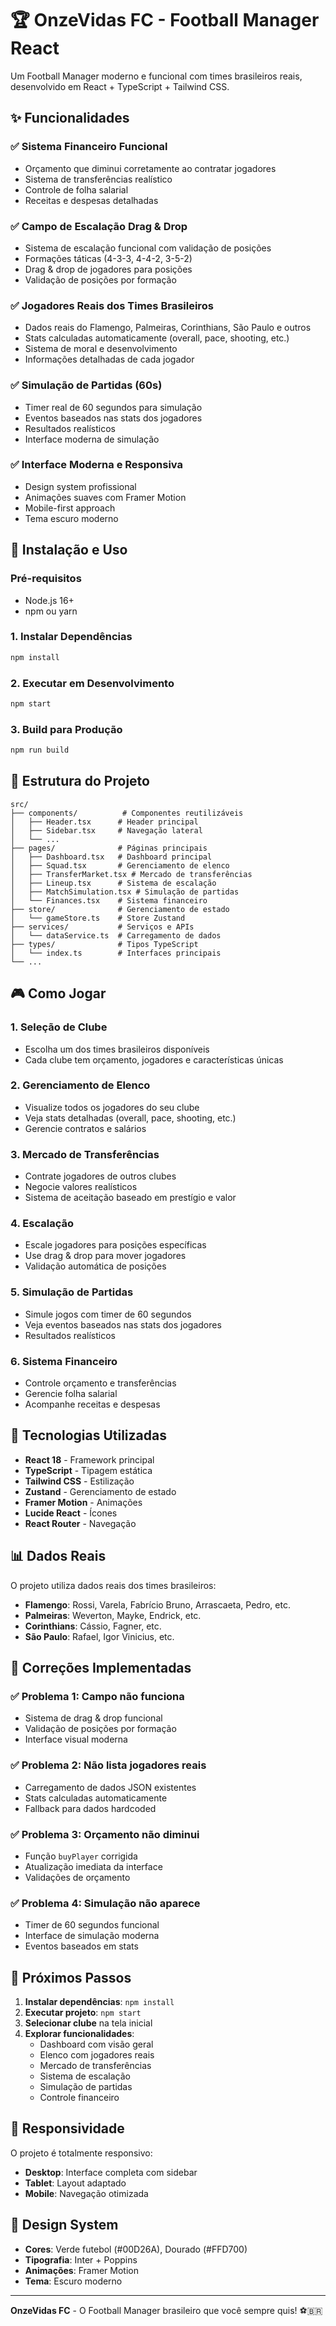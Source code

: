 # 🏆 OnzeVidas FC - Football Manager React

Um Football Manager moderno e funcional com times brasileiros reais, desenvolvido em React + TypeScript + Tailwind CSS.

## ✨ Funcionalidades

### ✅ **Sistema Financeiro Funcional**
- Orçamento que diminui corretamente ao contratar jogadores
- Sistema de transferências realístico
- Controle de folha salarial
- Receitas e despesas detalhadas

### ✅ **Campo de Escalação Drag & Drop**
- Sistema de escalação funcional com validação de posições
- Formações táticas (4-3-3, 4-4-2, 3-5-2)
- Drag & drop de jogadores para posições
- Validação de posições por formação

### ✅ **Jogadores Reais dos Times Brasileiros**
- Dados reais do Flamengo, Palmeiras, Corinthians, São Paulo e outros
- Stats calculadas automaticamente (overall, pace, shooting, etc.)
- Sistema de moral e desenvolvimento
- Informações detalhadas de cada jogador

### ✅ **Simulação de Partidas (60s)**
- Timer real de 60 segundos para simulação
- Eventos baseados nas stats dos jogadores
- Resultados realísticos
- Interface moderna de simulação

### ✅ **Interface Moderna e Responsiva**
- Design system profissional
- Animações suaves com Framer Motion
- Mobile-first approach
- Tema escuro moderno

## 🚀 Instalação e Uso

### Pré-requisitos
- Node.js 16+ 
- npm ou yarn

### 1. Instalar Dependências
```bash
npm install
```

### 2. Executar em Desenvolvimento
```bash
npm start
```

### 3. Build para Produção
```bash
npm run build
```

## 📁 Estrutura do Projeto

```
src/
├── components/          # Componentes reutilizáveis
│   ├── Header.tsx      # Header principal
│   ├── Sidebar.tsx     # Navegação lateral
│   └── ...
├── pages/              # Páginas principais
│   ├── Dashboard.tsx   # Dashboard principal
│   ├── Squad.tsx       # Gerenciamento de elenco
│   ├── TransferMarket.tsx # Mercado de transferências
│   ├── Lineup.tsx      # Sistema de escalação
│   ├── MatchSimulation.tsx # Simulação de partidas
│   └── Finances.tsx    # Sistema financeiro
├── store/              # Gerenciamento de estado
│   └── gameStore.ts    # Store Zustand
├── services/           # Serviços e APIs
│   └── dataService.ts  # Carregamento de dados
├── types/              # Tipos TypeScript
│   └── index.ts        # Interfaces principais
└── ...
```

## 🎮 Como Jogar

### 1. Seleção de Clube
- Escolha um dos times brasileiros disponíveis
- Cada clube tem orçamento, jogadores e características únicas

### 2. Gerenciamento de Elenco
- Visualize todos os jogadores do seu clube
- Veja stats detalhadas (overall, pace, shooting, etc.)
- Gerencie contratos e salários

### 3. Mercado de Transferências
- Contrate jogadores de outros clubes
- Negocie valores realísticos
- Sistema de aceitação baseado em prestígio e valor

### 4. Escalação
- Escale jogadores para posições específicas
- Use drag & drop para mover jogadores
- Validação automática de posições

### 5. Simulação de Partidas
- Simule jogos com timer de 60 segundos
- Veja eventos baseados nas stats dos jogadores
- Resultados realísticos

### 6. Sistema Financeiro
- Controle orçamento e transferências
- Gerencie folha salarial
- Acompanhe receitas e despesas

## 🔧 Tecnologias Utilizadas

- **React 18** - Framework principal
- **TypeScript** - Tipagem estática
- **Tailwind CSS** - Estilização
- **Zustand** - Gerenciamento de estado
- **Framer Motion** - Animações
- **Lucide React** - Ícones
- **React Router** - Navegação

## 📊 Dados Reais

O projeto utiliza dados reais dos times brasileiros:
- **Flamengo**: Rossi, Varela, Fabrício Bruno, Arrascaeta, Pedro, etc.
- **Palmeiras**: Weverton, Mayke, Endrick, etc.
- **Corinthians**: Cássio, Fagner, etc.
- **São Paulo**: Rafael, Igor Vinicius, etc.

## 🎯 Correções Implementadas

### ✅ Problema 1: Campo não funciona
- Sistema de drag & drop funcional
- Validação de posições por formação
- Interface visual moderna

### ✅ Problema 2: Não lista jogadores reais
- Carregamento de dados JSON existentes
- Stats calculadas automaticamente
- Fallback para dados hardcoded

### ✅ Problema 3: Orçamento não diminui
- Função `buyPlayer` corrigida
- Atualização imediata da interface
- Validações de orçamento

### ✅ Problema 4: Simulação não aparece
- Timer de 60 segundos funcional
- Interface de simulação moderna
- Eventos baseados em stats

## 🚀 Próximos Passos

1. **Instalar dependências**: `npm install`
2. **Executar projeto**: `npm start`
3. **Selecionar clube** na tela inicial
4. **Explorar funcionalidades**:
   - Dashboard com visão geral
   - Elenco com jogadores reais
   - Mercado de transferências
   - Sistema de escalação
   - Simulação de partidas
   - Controle financeiro

## 📱 Responsividade

O projeto é totalmente responsivo:
- **Desktop**: Interface completa com sidebar
- **Tablet**: Layout adaptado
- **Mobile**: Navegação otimizada

## 🎨 Design System

- **Cores**: Verde futebol (#00D26A), Dourado (#FFD700)
- **Tipografia**: Inter + Poppins
- **Animações**: Framer Motion
- **Tema**: Escuro moderno

---

**OnzeVidas FC** - O Football Manager brasileiro que você sempre quis! ⚽🇧🇷
